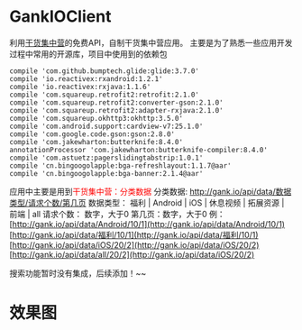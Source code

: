 # GankIOClient
利用[干货集中营](http://gank.io/api)的免费API，自制干货集中营应用。
主要是为了熟悉一些应用开发过程中常用的开源库，项目中使用到的依赖包
```
compile 'com.github.bumptech.glide:glide:3.7.0'
compile 'io.reactivex:rxandroid:1.2.1'
compile 'io.reactivex:rxjava:1.1.6'
compile 'com.squareup.retrofit2:retrofit:2.1.0'
compile 'com.squareup.retrofit2:converter-gson:2.1.0'
compile 'com.squareup.retrofit2:adapter-rxjava:2.1.0'
compile 'com.squareup.okhttp3:okhttp:3.5.0'
compile 'com.android.support:cardview-v7:25.1.0'
compile 'com.google.code.gson:gson:2.8.0'
compile 'com.jakewharton:butterknife:8.4.0'
annotationProcessor 'com.jakewharton:butterknife-compiler:8.4.0'
compile 'com.astuetz:pagerslidingtabstrip:1.0.1'
compile 'cn.bingoogolapple:bga-refreshlayout:1.1.7@aar'
compile 'cn.bingoogolapple:bga-banner:2.1.4@aar'
```
应用中主要是用到<font color=red>干货集中营：分类数据</font>
分类数据: http://gank.io/api/data/数据类型/请求个数/第几页
数据类型： 福利 | Android | iOS | 休息视频 | 拓展资源 | 前端 | all
请求个数： 数字，大于0
第几页：数字，大于0
例：
[http://gank.io/api/data/Android/10/1](http://gank.io/api/data/Android/10/1)
[http://gank.io/api/data/福利/10/1](http://gank.io/api/data/福利/10/1)
[http://gank.io/api/data/iOS/20/2](http://gank.io/api/data/iOS/20/2)
[http://gank.io/api/data/all/20/2](http://gank.io/api/data/iOS/20/2)

搜索功能暂时没有集成，后续添加！~~

# 效果图







